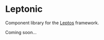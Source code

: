 # Leptonic

Component library for the [Leptos](https://github.com/leptos-rs/leptos) framework.

Coming soon...
